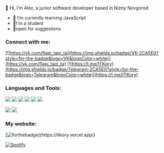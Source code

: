 👋 Hi, I’m Alex, a junior software developer based in Nizny Novgorod
- 🌱 I’m currently learning JavaScript
- 🔭I'm a student
- 💬open for suggestions
### Connect with me:
[![https://vk.com/flapi_tapi_ta](https://img.shields.io/badge/VK-2CA5E0?style=for-the-badge&logo=VK&logoColor=white)](https://vk.com/flapi_tapi_ta)
[![https://t.me/ITKory](https://img.shields.io/badge/Telegram-2CA5E0?style=for-the-badge&logo=Telegram&logoColor=white)](https://t.me/ITKory)
### Languages and Tools: 
![](https://img.shields.io/badge/JavaScript-20232A?style=for-the-badge&logo=Javascript&logoColor=61DAFB)
![](https://img.shields.io/badge/AngularJS-20232A?style=for-the-badge&logo=angularjs&logoColor=61DAFB)
![](https://img.shields.io/badge/jQuery-20232A?style=for-the-badge&logo=jQuery&logoColor=61DAFB)
![](https://img.shields.io/badge/React-20232A?style=for-the-badge&logo=react&logoColor=61DAFB)
![](https://img.shields.io/badge/laravel-9e0d56?style=for-the-badge&logo=laravel&logoColor=white)
![](https://img.shields.io/badge/Bootstrap-563D7C?style=for-the-badge&logo=bootstrap&logoColor=white)

![](https://img.shields.io/badge/C%23-3498DB?style=for-the-badge&logo=c-sharp&logoColor=white)
![](https://img.shields.io/badge/Xamarin-3498DB?style=for-the-badge&logo=xamarin&logoColor=white)

### My website:
[![forthebadge](https://forthebadge.com/images/badges/powered-by-black-magic.svg "http://itkory.lovestoblog.com/")](https://itkory.vercel.app/)
 
[![Spotify](https://spotify-github-readme.vercel.app/api/spotify "click!")](https://youtu.be/dQw4w9WgXcQ)
 


 
